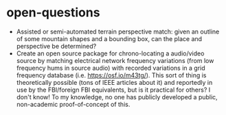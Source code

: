 # open-questions

* Assisted or semi-automated terrain perspective match: given an outline of some mountain shapes and a bounding box, can the place and perspective be determined?
* Create an open source package for chrono-locating a audio/video source by matching electrical network frequency variations (from low frequency hums in source audio) with recorded variations in a grid frequency database (i.e. https://osf.io/m43tg/). This sort of thing is theoretically possible (tons of IEEE articles about it) and reportedly in use by the FBI/foreign FBI equivalents, but is it practical for others? I don't know! To my knowledge, no one has publicly developed a public, non-academic proof-of-concept of this.
